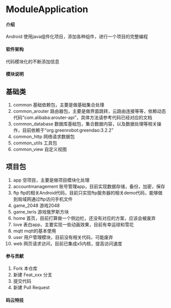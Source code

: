 # ModuleApplication

#### 介绍
Android 使用java组件化项目，添加各种组件，进行一个项目的完整编程

#### 软件架构
代码模块化的不断添加信息

#### 模块说明
## 基础类
 1.  common
 基础依赖包，主要是做基础集合处理
 2.  common_arouter
 路由器包，主要是做界面跳转，云路由连接等等，依赖动态代码“com.alibaba:arouter-api”，具体方法请参考代码已经对应的文档
 3.  common_database
 数据库基础包，集合数据内容，以及数据处理等相关操作，目前依赖于“org.greenrobot:greendao:3.2.2”
 4.  common_http
 网络请求数据包
 5.  common_utils
 工具包
 6.  common_view
 自定义视图

 ## 项目包
 1.  app
 空项目，主要是做项目模块化处理
 2.  accountmanagement
 账号管理app，目前实现数据存储，备份，加密，保存
 3.  ftp
 ftp的相关Android代码，目前只实现ftp服务器的相关demo代码，能够做到局域网通过ftp访问手机文件
 4.  game_2048
 游戏2048
 5.  game_teris
 游戏俄罗斯方块
 6.  home
 首页，目前打算做一个侧边栏，还没有对应的方案，应该会被废弃
 7.  love
 表白app，主要实现一些动画效果，目前有幸运球和雪花
 8.  mqtt
 mqtt的基本使用
 9.  user
 用户管理模块，目前没有相关代码，可能废弃
10.  web
网页请求访问，目前已集成x5内核，提高访问速度


#### 参与贡献

1.  Fork 本仓库
2.  新建 Feat_xxx 分支
3.  提交代码
4.  新建 Pull Request


#### 码云特技
